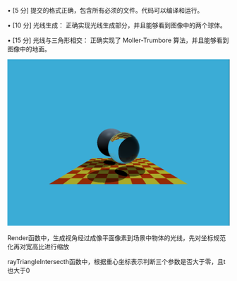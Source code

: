 • [5 分] 提交的格式正确，包含所有必须的文件。代码可以编译和运行。

 • [10 分] 光线生成： 正确实现光线生成部分，并且能够看到图像中的两个球体。 

• [15 分] 光线与三角形相交： 正确实现了 Moller-Trumbore 算法，并且能够看到图像中的地面。

![binary](.\images\binary.png)

Render函数中，生成视角经过成像平面像素到场景中物体的光线，先对坐标规范化再对宽高比进行缩放

rayTriangleIntersecth函数中，根据重心坐标表示判断三个参数是否大于零，且t也大于0

